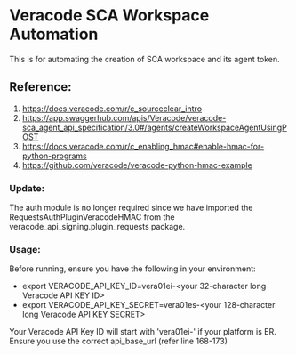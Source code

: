 # Veracode SCA Workspace Automation

This is for automating the creation of SCA workspace and its agent token.

## Reference:
1. https://docs.veracode.com/r/c_sourceclear_intro
2. https://app.swaggerhub.com/apis/Veracode/veracode-sca_agent_api_specification/3.0#/agents/createWorkspaceAgentUsingPOST
3. https://docs.veracode.com/r/c_enabling_hmac#enable-hmac-for-python-programs 
4. https://github.com/veracode/veracode-python-hmac-example

### Update:  
The auth module is no longer required since we have imported the RequestsAuthPluginVeracodeHMAC from the veracode_api_signing.plugin_requests package.

### Usage:
Before running, ensure you have the following in your environment:

 - export VERACODE_API_KEY_ID=vera01ei-<your 32-character long Veracode API KEY ID>  
 - export VERACODE_API_KEY_SECRET=vera01es-<your 128-character long Veracode API KEY SECRET>

Your Veracode API Key ID will start with 'vera01ei-' if your platform is ER. Ensure you use the correct api_base_url (refer line 168-173)


